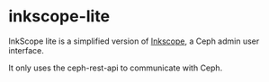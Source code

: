 inkscope-lite
=============

InkScope lite is a simplified version of [Inkscope](https://github.com/inkscope/inkscope), a Ceph admin user interface.

It only uses the ceph-rest-api to communicate with Ceph.
